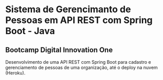 # Sistema de Gerencimanto de Pessoas em API REST com Spring Boot - Java

## Bootcamp Digital Innovation One

 Desenvolvimento de uma API REST com Spring Boot para cadastro e gerenciamento de pessoas de uma organização, até o deploy na nuvem (Heroku). 
